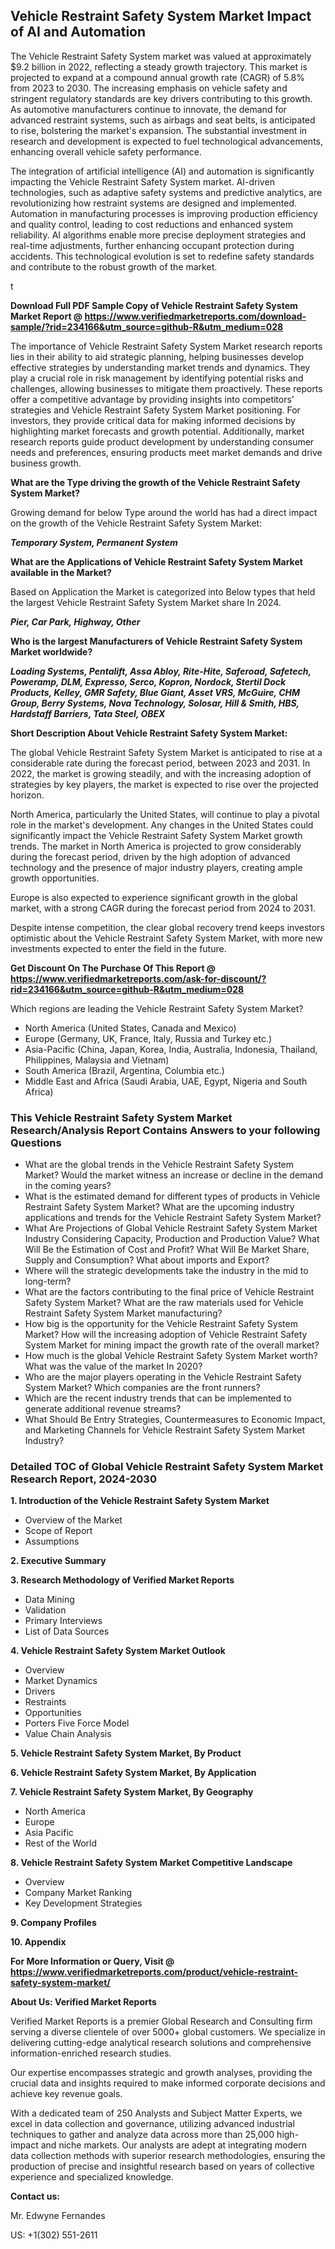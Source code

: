 <h2>Vehicle Restraint Safety System Market Impact of AI and Automation</h2><p>The Vehicle Restraint Safety System market was valued at approximately $9.2 billion in 2022, reflecting a steady growth trajectory. This market is projected to expand at a compound annual growth rate (CAGR) of 5.8% from 2023 to 2030. The increasing emphasis on vehicle safety and stringent regulatory standards are key drivers contributing to this growth. As automotive manufacturers continue to innovate, the demand for advanced restraint systems, such as airbags and seat belts, is anticipated to rise, bolstering the market's expansion. The substantial investment in research and development is expected to fuel technological advancements, enhancing overall vehicle safety performance.</p><p>The integration of artificial intelligence (AI) and automation is significantly impacting the Vehicle Restraint Safety System market. AI-driven technologies, such as adaptive safety systems and predictive analytics, are revolutionizing how restraint systems are designed and implemented. Automation in manufacturing processes is improving production efficiency and quality control, leading to cost reductions and enhanced system reliability. AI algorithms enable more precise deployment strategies and real-time adjustments, further enhancing occupant protection during accidents. This technological evolution is set to redefine safety standards and contribute to the robust growth of the market.</p>t</p><p id="" class=""><strong>Download Full PDF Sample Copy of Vehicle Restraint Safety System Market Report @ <a href="https://www.verifiedmarketreports.com/download-sample/?rid=234166&utm_source=github-R&utm_medium=028" target="_blank">https://www.verifiedmarketreports.com/download-sample/?rid=234166&utm_source=github-R&utm_medium=028</a></strong></p><p>The importance of&nbsp;Vehicle Restraint Safety System Market research reports lies in their ability to aid strategic planning, helping businesses develop effective strategies by understanding market trends and dynamics. They play a crucial role in risk management by identifying potential risks and challenges, allowing businesses to mitigate them proactively. These reports offer a competitive advantage by providing insights into competitors' strategies and Vehicle Restraint Safety System Market positioning. For investors, they provide critical data for making informed decisions by highlighting market forecasts and growth potential. Additionally, market research reports guide product development by understanding consumer needs and preferences, ensuring products meet market demands and drive business growth.</p><p><strong>What are the&nbsp;Type driving the growth of the Vehicle Restraint Safety System Market?</strong></p><p id="" class="">Growing demand for below Type around the world has had a direct impact on the growth of the Vehicle Restraint Safety System Market:</p><em><strong>Temporary System, Permanent System</strong></em></p><strong>What are the&nbsp;Applications&nbsp;of Vehicle Restraint Safety System Market available in the Market?</strong></p><p id="" class="">Based on Application the Market is categorized into Below types that held the largest Vehicle Restraint Safety System Market share In 2024.</p><em><strong>Pier, Car Park, Highway, Other</strong></em></p><strong>Who is the largest Manufacturers of Vehicle Restraint Safety System Market worldwide?</strong></p><p><em><strong>Loading Systems, Pentalift, Assa Abloy, Rite-Hite, Saferoad, Safetech, Poweramp, DLM, Expresso, Serco, Kopron, Nordock, Stertil Dock Products, Kelley, GMR Safety, Blue Giant, Asset VRS, McGuire, CHM Group, Berry Systems, Nova Technology, Solosar, Hill & Smith, HBS, Hardstaff Barriers, Tata Steel, OBEX</strong></em></p><p id="" class=""><strong>Short Description About Vehicle Restraint Safety System Market:</strong></p><p>The global Vehicle Restraint Safety System Market is anticipated to rise at a considerable rate during the forecast period, between 2023 and 2031. In 2022, the market is growing steadily, and with the increasing adoption of strategies by key players, the market is expected to rise over the projected horizon.</p><p>North America, particularly the United States, will continue to play a pivotal role in the market's development. Any changes in the United States could significantly impact the Vehicle Restraint Safety System Market growth trends. The market in North America is projected to grow considerably during the forecast period, driven by the high adoption of advanced technology and the presence of major industry players, creating ample growth opportunities.</p><p>Europe is also expected to experience significant growth in the global market, with a strong CAGR during the forecast period from 2024 to 2031.</p><p>Despite intense competition, the clear global recovery trend keeps investors optimistic about the Vehicle Restraint Safety System Market, with more new investments expected to enter the field in the future.</p><p id="" class=""><strong>Get Discount On The Purchase Of This Report @ <a href="https://www.verifiedmarketreports.com/ask-for-discount/?rid=234166&utm_source=github-R&utm_medium=028" target="_blank">https://www.verifiedmarketreports.com/ask-for-discount/?rid=234166&utm_source=github-R&utm_medium=028</a></strong></p>Which regions are leading the Vehicle Restraint Safety System Market?</p><ul><li>North America (United States, Canada and Mexico)</li><li>Europe (Germany, UK, France, Italy, Russia and Turkey etc.)</li><li>Asia-Pacific (China, Japan, Korea, India, Australia, Indonesia, Thailand, Philippines, Malaysia and Vietnam)</li><li>South America (Brazil, Argentina, Columbia etc.)</li><li>Middle East and Africa (Saudi Arabia, UAE, Egypt, Nigeria and South Africa)</li></ul><h3 id="" class="">This Vehicle Restraint Safety System Market Research/Analysis Report Contains Answers to your following Questions</h3><ul><li>What are the global trends in the Vehicle Restraint Safety System Market? Would the market witness an increase or decline in the demand in the coming years?</li><li>What is the estimated demand for different types of products in Vehicle Restraint Safety System Market? What are the upcoming industry applications and trends for the Vehicle Restraint Safety System Market?</li><li>What Are Projections of Global Vehicle Restraint Safety System Market Industry Considering Capacity, Production and Production Value? What Will Be the Estimation of Cost and Profit? What Will Be Market Share, Supply and Consumption? What about imports and Export?</li><li>Where will the strategic developments take the industry in the mid to long-term?</li><li>What are the factors contributing to the final price of Vehicle Restraint Safety System Market? What are the raw materials used for Vehicle Restraint Safety System Market manufacturing?</li><li>How big is the opportunity for the Vehicle Restraint Safety System Market? How will the increasing adoption of Vehicle Restraint Safety System Market for mining impact the growth rate of the overall market?</li><li>How much is the global Vehicle Restraint Safety System Market worth? What was the value of the market In 2020?</li><li>Who are the major players operating in the Vehicle Restraint Safety System Market? Which companies are the front runners?</li><li>Which are the recent industry trends that can be implemented to generate additional revenue streams?</li><li>What Should Be Entry Strategies, Countermeasures to Economic Impact, and Marketing Channels for Vehicle Restraint Safety System Market Industry?</li></ul><h3 id="" class="">Detailed TOC of Global Vehicle Restraint Safety System Market Research Report, 2024-2030</h3><p id="" class=""><strong>1. Introduction of the Vehicle Restraint Safety System Market</strong></p><ul><li>Overview of the Market</li><li>Scope of Report</li><li>Assumptions</li></ul><p id="" class=""><strong>2. Executive Summary</strong></p><p id="" class=""><strong>3. Research Methodology of Verified Market Reports</strong></p><ul><li>Data Mining</li><li>Validation</li><li>Primary Interviews</li><li>List of Data Sources</li></ul><p id="" class=""><strong>4. Vehicle Restraint Safety System Market Outlook</strong></p><ul><li>Overview</li><li>Market Dynamics</li><li>Drivers</li><li>Restraints</li><li>Opportunities</li><li>Porters Five Force Model</li><li>Value Chain Analysis</li></ul><p id="" class=""><strong>5. Vehicle Restraint Safety System Market, By Product</strong></p><p id="" class=""><strong>6. Vehicle Restraint Safety System Market, By Application</strong></p><p id="" class=""><strong>7. Vehicle Restraint Safety System Market, By Geography</strong></p><ul><li>North America</li><li>Europe</li><li>Asia Pacific</li><li>Rest of the World</li></ul><p id="" class=""><strong>8. Vehicle Restraint Safety System Market Competitive Landscape</strong></p><ul><li>Overview</li><li>Company Market Ranking</li><li>Key Development Strategies</li></ul><p id="" class=""><strong>9. Company Profiles</strong></p><p id="" class=""><strong>10. Appendix</strong></p><p id="" class=""><strong>For More Information or Query, Visit @ <a href="https://www.verifiedmarketreports.com/product/vehicle-restraint-safety-system-market/" target="_blank">https://www.verifiedmarketreports.com/product/vehicle-restraint-safety-system-market/</a></strong></p><p id="" class=""><strong>About Us: Verified Market Reports</strong></p><p id="" class="">Verified Market Reports is a premier Global Research and Consulting firm serving a diverse clientele of over 5000+ global customers. We specialize in delivering cutting-edge analytical research solutions and comprehensive information-enriched research studies.</p><p id="" class="">Our expertise encompasses strategic and growth analyses, providing the crucial data and insights required to make informed corporate decisions and achieve key revenue goals.</p><p id="" class="">With a dedicated team of 250 Analysts and Subject Matter Experts, we excel in data collection and governance, utilizing advanced industrial techniques to gather and analyze data across more than 25,000 high-impact and niche markets. Our analysts are adept at integrating modern data collection methods with superior research methodologies, ensuring the production of precise and insightful research based on years of collective experience and specialized knowledge.</p><p id="" class=""><strong>Contact us:</strong></p><p id="" class="">Mr. Edwyne Fernandes</p><p id="" class="">US: +1(302) 551-2611</p>